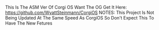 This Is The ASM Ver Of Corgi OS Want The OG Get It Here: https://github.com/WyattSteinmann/CorgiOS
NOTES: This Project Is Not Being Updated At The Same Speed As CorgiOS So Don't Expect This To Have The New Fetures
